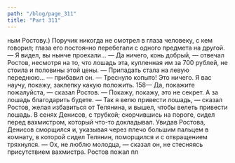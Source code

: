 ```yaml
---
path: "/blog/page_311"
title: "Part 311"
---
```


ным Ростову.)
Поручик никогда не смотрел в глаза человеку, с кем говорил; глаза его постоянно перебегали с одного предмета на другой.
— Я видел, вы нынче проехали...
— Да ничего, конь добрый, — отвечал Ростов, несмотря на то, что лошадь эта, купленная им за 700 рублей, не стоила и половины этой цены. — Припадать стала на левую переднюю... — прибавил он.
— Треснуло копыто! Это ничего. Я вас научу, покажу, заклепку какую положить.
158— Да, покажите пожалуйста, — сказал Ростов.
— Покажу, покажу, это не секрет. А за лошадь благодарить будете.
— Так я велю привести лошадь, — сказал Ростов, желая избавиться от Телянина, и вышел, чтобы велеть привести лошадь.
В сенях Денисов, с трубкой; скорчившись на пороге, сидел перед вахмистром, который что-то докладывал. Увидав Ростова, Денисов сморщился и, указывая через плечо большим пальцем в комнату, в которой сидел Телянин, поморщился и с отвращением тряхнулся.
— Ох, не люблю молодца, — сказал он, не стесняясь присутствием вахмистра.
Ростов пожал пл
